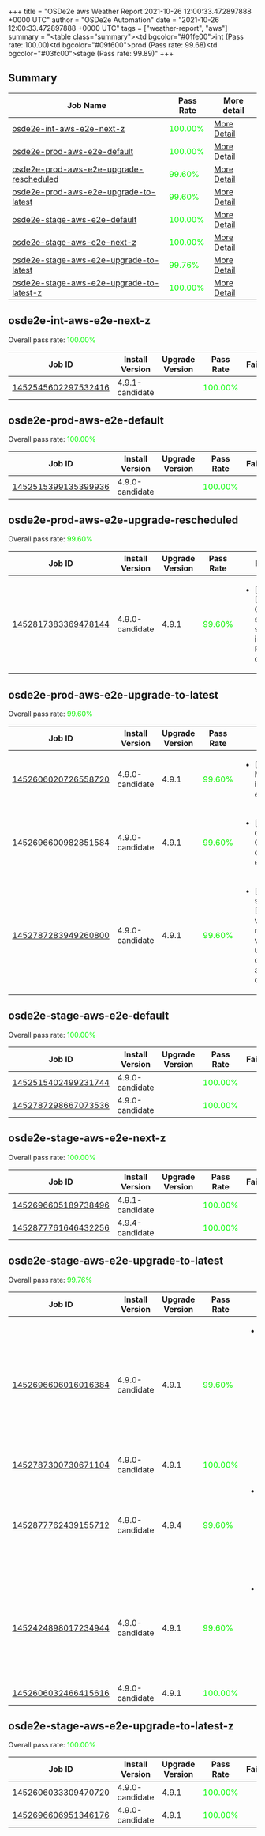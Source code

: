 +++
title = "OSDe2e aws Weather Report 2021-10-26 12:00:33.472897888 +0000 UTC"
author = "OSDe2e Automation"
date = "2021-10-26 12:00:33.472897888 +0000 UTC"
tags = ["weather-report", "aws"]
summary = "<table class=\"summary\"><tr><td bgcolor=\"#01fe00\"></td><td>int (Pass rate: 100.00)</td></tr><tr><td bgcolor=\"#09f600\"></td><td>prod (Pass rate: 99.68)</td></tr><tr><td bgcolor=\"#03fc00\"></td><td>stage (Pass rate: 99.89)</td></tr></table>"
+++
## Summary

| Job Name | Pass Rate | More detail |
|----------|-----------|-------------|
|[osde2e-int-aws-e2e-next-z](https://prow.ci.openshift.org/?job=osde2e-int-aws-e2e-next-z)| <span style="color:#01fe00;">100.00%</span>|[More Detail](#osde2e-int-aws-e2e-next-z)|
|[osde2e-prod-aws-e2e-default](https://prow.ci.openshift.org/?job=osde2e-prod-aws-e2e-default)| <span style="color:#01fe00;">100.00%</span>|[More Detail](#osde2e-prod-aws-e2e-default)|
|[osde2e-prod-aws-e2e-upgrade-rescheduled](https://prow.ci.openshift.org/?job=osde2e-prod-aws-e2e-upgrade-rescheduled)| <span style="color:#0bf400;">99.60%</span>|[More Detail](#osde2e-prod-aws-e2e-upgrade-rescheduled)|
|[osde2e-prod-aws-e2e-upgrade-to-latest](https://prow.ci.openshift.org/?job=osde2e-prod-aws-e2e-upgrade-to-latest)| <span style="color:#0bf400;">99.60%</span>|[More Detail](#osde2e-prod-aws-e2e-upgrade-to-latest)|
|[osde2e-stage-aws-e2e-default](https://prow.ci.openshift.org/?job=osde2e-stage-aws-e2e-default)| <span style="color:#01fe00;">100.00%</span>|[More Detail](#osde2e-stage-aws-e2e-default)|
|[osde2e-stage-aws-e2e-next-z](https://prow.ci.openshift.org/?job=osde2e-stage-aws-e2e-next-z)| <span style="color:#01fe00;">100.00%</span>|[More Detail](#osde2e-stage-aws-e2e-next-z)|
|[osde2e-stage-aws-e2e-upgrade-to-latest](https://prow.ci.openshift.org/?job=osde2e-stage-aws-e2e-upgrade-to-latest)| <span style="color:#07f800;">99.76%</span>|[More Detail](#osde2e-stage-aws-e2e-upgrade-to-latest)|
|[osde2e-stage-aws-e2e-upgrade-to-latest-z](https://prow.ci.openshift.org/?job=osde2e-stage-aws-e2e-upgrade-to-latest-z)| <span style="color:#01fe00;">100.00%</span>|[More Detail](#osde2e-stage-aws-e2e-upgrade-to-latest-z)|



## osde2e-int-aws-e2e-next-z

Overall pass rate: <span style="color:#01fe00;">100.00%</span>

| Job ID | Install Version | Upgrade Version | Pass Rate | Failures |
|--------|-----------------|-----------------|-----------|----------|
[1452545602297532416](https://prow.ci.openshift.org/view/gs/origin-ci-test/logs/osde2e-int-aws-e2e-next-z/1452545602297532416) | 4.9.1-candidate |  | <span style="color:#01fe00;">100.00%</span>|



## osde2e-prod-aws-e2e-default

Overall pass rate: <span style="color:#01fe00;">100.00%</span>

| Job ID | Install Version | Upgrade Version | Pass Rate | Failures |
|--------|-----------------|-----------------|-----------|----------|
[1452515399135399936](https://prow.ci.openshift.org/view/gs/origin-ci-test/logs/osde2e-prod-aws-e2e-default/1452515399135399936) | 4.9.0-candidate |  | <span style="color:#01fe00;">100.00%</span>|



## osde2e-prod-aws-e2e-upgrade-rescheduled

Overall pass rate: <span style="color:#0bf400;">99.60%</span>

| Job ID | Install Version | Upgrade Version | Pass Rate | Failures |
|--------|-----------------|-----------------|-----------|----------|
[1452817383369478144](https://prow.ci.openshift.org/view/gs/origin-ci-test/logs/osde2e-prod-aws-e2e-upgrade-rescheduled/1452817383369478144) | 4.9.0-candidate | 4.9.1 | <span style="color:#0bf400;">99.60%</span>|<ul><li>[upgrade] [Suite: e2e] Cluster state should include Prometheus data</li></ul>



## osde2e-prod-aws-e2e-upgrade-to-latest

Overall pass rate: <span style="color:#0bf400;">99.60%</span>

| Job ID | Install Version | Upgrade Version | Pass Rate | Failures |
|--------|-----------------|-----------------|-----------|----------|
[1452606020726558720](https://prow.ci.openshift.org/view/gs/origin-ci-test/logs/osde2e-prod-aws-e2e-upgrade-to-latest/1452606020726558720) | 4.9.0-candidate | 4.9.1 | <span style="color:#0bf400;">99.60%</span>|<ul><li>[upgrade] [Suite: e2e] MachineHealthChecks infra MHC should exist</li></ul>
[1452696600982851584](https://prow.ci.openshift.org/view/gs/origin-ci-test/logs/osde2e-prod-aws-e2e-upgrade-to-latest/1452696600982851584) | 4.9.0-candidate | 4.9.1 | <span style="color:#0bf400;">99.60%</span>|<ul><li>[upgrade] [Suite: operators] CloudIngressOperator deployment should exist</li></ul>
[1452787283949260800](https://prow.ci.openshift.org/view/gs/origin-ci-test/logs/osde2e-prod-aws-e2e-upgrade-to-latest/1452787283949260800) | 4.9.0-candidate | 4.9.1 | <span style="color:#0bf400;">99.60%</span>|<ul><li>[upgrade] [Suite: service-definition] [OSD] regularuser validating webhook regularuser validating webhook Privledged users allowed to create autoscalers and delete clusterversion objects</li></ul>



## osde2e-stage-aws-e2e-default

Overall pass rate: <span style="color:#01fe00;">100.00%</span>

| Job ID | Install Version | Upgrade Version | Pass Rate | Failures |
|--------|-----------------|-----------------|-----------|----------|
[1452515402499231744](https://prow.ci.openshift.org/view/gs/origin-ci-test/logs/osde2e-stage-aws-e2e-default/1452515402499231744) | 4.9.0-candidate |  | <span style="color:#01fe00;">100.00%</span>|
[1452787298667073536](https://prow.ci.openshift.org/view/gs/origin-ci-test/logs/osde2e-stage-aws-e2e-default/1452787298667073536) | 4.9.0-candidate |  | <span style="color:#01fe00;">100.00%</span>|



## osde2e-stage-aws-e2e-next-z

Overall pass rate: <span style="color:#01fe00;">100.00%</span>

| Job ID | Install Version | Upgrade Version | Pass Rate | Failures |
|--------|-----------------|-----------------|-----------|----------|
[1452696605189738496](https://prow.ci.openshift.org/view/gs/origin-ci-test/logs/osde2e-stage-aws-e2e-next-z/1452696605189738496) | 4.9.1-candidate |  | <span style="color:#01fe00;">100.00%</span>|
[1452877761646432256](https://prow.ci.openshift.org/view/gs/origin-ci-test/logs/osde2e-stage-aws-e2e-next-z/1452877761646432256) | 4.9.4-candidate |  | <span style="color:#01fe00;">100.00%</span>|



## osde2e-stage-aws-e2e-upgrade-to-latest

Overall pass rate: <span style="color:#07f800;">99.76%</span>

| Job ID | Install Version | Upgrade Version | Pass Rate | Failures |
|--------|-----------------|-----------------|-----------|----------|
[1452696606016016384](https://prow.ci.openshift.org/view/gs/origin-ci-test/logs/osde2e-stage-aws-e2e-upgrade-to-latest/1452696606016016384) | 4.9.0-candidate | 4.9.1 | <span style="color:#0bf400;">99.60%</span>|<ul><li>[upgrade] [Suite: operators] [OSD] Splunk Forwarder Operator clusterServiceVersion openshift-splunk-forwarder-operator/splunk-forwarder-operator should be present and in succeeded state</li></ul>
[1452787300730671104](https://prow.ci.openshift.org/view/gs/origin-ci-test/logs/osde2e-stage-aws-e2e-upgrade-to-latest/1452787300730671104) | 4.9.0-candidate | 4.9.1 | <span style="color:#01fe00;">100.00%</span>|
[1452877762439155712](https://prow.ci.openshift.org/view/gs/origin-ci-test/logs/osde2e-stage-aws-e2e-upgrade-to-latest/1452877762439155712) | 4.9.0-candidate | 4.9.4 | <span style="color:#0bf400;">99.60%</span>|<ul><li>[upgrade] [Suite: e2e] [OSD] HTTP Strict Transport Security Validating HTTP strict transport security should be set for openshift-console OSD managed routes</li></ul>
[1452424898017234944](https://prow.ci.openshift.org/view/gs/origin-ci-test/logs/osde2e-stage-aws-e2e-upgrade-to-latest/1452424898017234944) | 4.9.0-candidate | 4.9.1 | <span style="color:#0bf400;">99.60%</span>|<ul><li>[upgrade] [Suite: operators] CloudIngressOperator publishingstrategies dedicated admin should not be allowed to manage publishingstrategies CR</li></ul>
[1452606032466415616](https://prow.ci.openshift.org/view/gs/origin-ci-test/logs/osde2e-stage-aws-e2e-upgrade-to-latest/1452606032466415616) | 4.9.0-candidate | 4.9.1 | <span style="color:#01fe00;">100.00%</span>|



## osde2e-stage-aws-e2e-upgrade-to-latest-z

Overall pass rate: <span style="color:#01fe00;">100.00%</span>

| Job ID | Install Version | Upgrade Version | Pass Rate | Failures |
|--------|-----------------|-----------------|-----------|----------|
[1452606033309470720](https://prow.ci.openshift.org/view/gs/origin-ci-test/logs/osde2e-stage-aws-e2e-upgrade-to-latest-z/1452606033309470720) | 4.9.0-candidate | 4.9.1 | <span style="color:#01fe00;">100.00%</span>|
[1452696606951346176](https://prow.ci.openshift.org/view/gs/origin-ci-test/logs/osde2e-stage-aws-e2e-upgrade-to-latest-z/1452696606951346176) | 4.9.0-candidate | 4.9.1 | <span style="color:#01fe00;">100.00%</span>|




